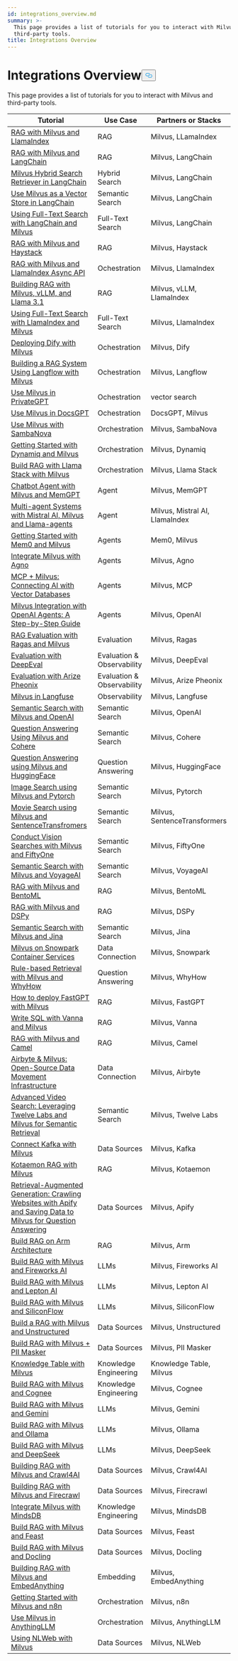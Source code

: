 ```yaml
---
id: integrations_overview.md
summary: >-
  This page provides a list of tutorials for you to interact with Milvus and
  third-party tools.
title: Integrations Overview
---
```

<h1 id="Integrations-Overview" class="common-anchor-header">Integrations Overview<button data-href="#Integrations-Overview" class="anchor-icon" translate="no">
      <svg translate="no"
        aria-hidden="true"
        focusable="false"
        height="20"
        version="1.1"
        viewBox="0 0 16 16"
        width="16"
      >
        <path
          fill="#0092E4"
          fill-rule="evenodd"
          d="M4 9h1v1H4c-1.5 0-3-1.69-3-3.5S2.55 3 4 3h4c1.45 0 3 1.69 3 3.5 0 1.41-.91 2.72-2 3.25V8.59c.58-.45 1-1.27 1-2.09C10 5.22 8.98 4 8 4H4c-.98 0-2 1.22-2 2.5S3 9 4 9zm9-3h-1v1h1c1 0 2 1.22 2 2.5S13.98 12 13 12H9c-.98 0-2-1.22-2-2.5 0-.83.42-1.64 1-2.09V6.25c-1.09.53-2 1.84-2 3.25C6 11.31 7.55 13 9 13h4c1.45 0 3-1.69 3-3.5S14.5 6 13 6z"
        ></path>
      </svg>
    </button></h1><p>This page provides a list of tutorials for you to interact with Milvus and third-party tools.</p>
<table>
<thead>
<tr><th>Tutorial</th><th>Use Case</th><th>Partners or Stacks</th></tr>
</thead>
<tbody>
<tr><td><a href="/docs/integrate_with_llamaindex.md">RAG with Milvus and LlamaIndex</a></td><td>RAG</td><td>Milvus, LLamaIndex</td></tr>
<tr><td><a href="/docs/integrate_with_langchain.md">RAG with Milvus and LangChain</a></td><td>RAG</td><td>Milvus, LangChain</td></tr>
<tr><td><a href="/docs/milvus_hybrid_search_retriever.md">Milvus Hybrid Search Retriever in LangChain</a></td><td>Hybrid Search</td><td>Milvus, LangChain</td></tr>
<tr><td><a href="/docs/basic_usage_langchain.md">Use Milvus as a Vector Store in LangChain</a></td><td>Semantic Search</td><td>Milvus, LangChain</td></tr>
<tr><td><a href="/docs/full_text_search_with_langchain.md">Using Full-Text Search with LangChain and Milvus</a></td><td>Full-Text Search</td><td>Milvus, LangChain</td></tr>
<tr><td><a href="/docs/integrate_with_haystack.md">RAG with Milvus and Haystack</a></td><td>RAG</td><td>Milvus, Haystack</td></tr>
<tr><td><a href="/docs/llamaindex_milvus_async.md">RAG with Milvus and LlamaIndex Async API</a></td><td>Ochestration</td><td>Milvus, LlamaIndex</td></tr>
<tr><td><a href="/docs/milvus_rag_with_vllm.md">Building RAG with Milvus, vLLM, and Llama 3.1</a></td><td>RAG</td><td>Milvus, vLLM, LlamaIndex</td></tr>
<tr><td><a href="/docs/llamaindex_milvus_full_text_search.md">Using Full-Text Search with LlamaIndex and Milvus</a></td><td>Full-Text Search</td><td>Milvus, LlamaIndex</td></tr>
<tr><td><a href="/docs/dify_with_milvus.md">Deploying Dify with Milvus</a></td><td>Ochestration</td><td>Milvus, Dify</td></tr>
<tr><td><a href="/docs/rag_with_langflow.md">Building a RAG System Using Langflow with Milvus</a></td><td>Ochestration</td><td>Milvus, Langflow</td></tr>
<tr><td><a href="/docs/use_milvus_in_private_gpt.md">Use Milvus in PrivateGPT</a></td><td>Ochestration</td><td>vector search</td></tr>
<tr><td><a href="/docs/use_milvus_in_docsgpt.md">Use Milvus in DocsGPT</a></td><td>Ochestration</td><td>DocsGPT, Milvus</td></tr>
<tr><td><a href="/docs/use_milvus_with_sambanova.md">Use Milvus with SambaNova</a></td><td>Orchestration</td><td>Milvus, SambaNova</td></tr>
<tr><td><a href="/docs/milvus_rag_with_dynamiq.md">Getting Started with Dynamiq and Milvus</a></td><td>Orchestration</td><td>Milvus, Dynamiq</td></tr>
<tr><td><a href="/docs/llama_stack_with_milvus.md">Build RAG with Llama Stack with Milvus</a></td><td>Orchestration</td><td>Milvus, Llama Stack</td></tr>
<tr><td><a href="/docs/integrate_with_memgpt.md">Chatbot Agent with Milvus and MemGPT</a></td><td>Agent</td><td>Milvus, MemGPT</td></tr>
<tr><td><a href="/docs/llama_agents_metadata.md">Multi-agent Systems with Mistral AI, Milvus and Llama-agents</a></td><td>Agent</td><td>Milvus, Mistral AI, LlamaIndex</td></tr>
<tr><td><a href="/docs/quickstart_mem0_with_milvus.md">Getting Started with Mem0 and Milvus</a></td><td>Agents</td><td>Mem0, Milvus</td></tr>
<tr><td><a href="/docs/integrate_with_agno.md">Integrate Milvus with Agno</a></td><td>Agents</td><td>Milvus, Agno</td></tr>
<tr><td><a href="/docs/milvus_and_mcp.md">MCP + Milvus: Connecting AI with Vector Databases</a></td><td>Agents</td><td>Milvus, MCP</td></tr>
<tr><td><a href="/docs/openai_agents_milvus.md">Milvus Integration with OpenAI Agents: A Step-by-Step Guide</a></td><td>Agents</td><td>Milvus, OpenAI</td></tr>
<tr><td><a href="/docs/integrate_with_ragas.md">RAG Evaluation with Ragas and Milvus</a></td><td>Evaluation</td><td>Milvus, Ragas</td></tr>
<tr><td><a href="/docs/evaluation_with_deepeval.md">Evaluation with DeepEval</a></td><td>Evaluation & Observability</td><td>Milvus, DeepEval</td></tr>
<tr><td><a href="/docs/evaluation_with_phoenix.md">Evaluation with Arize Pheonix</a></td><td>Evaluation & Observability</td><td>Milvus, Arize Pheonix</td></tr>
<tr><td><a href="/docs/integrate_with_langfuse.md">Milvus in Langfuse</a></td><td>Observability</td><td>Milvus, Langfuse</td></tr>
<tr><td><a href="/docs/integrate_with_openai.md">Semantic Search with Milvus and OpenAI</a></td><td>Semantic Search</td><td>Milvus, OpenAI</td></tr>
<tr><td><a href="/docs/integrate_with_cohere.md">Question Answering Using Milvus and Cohere</a></td><td>Semantic Search</td><td>Milvus, Cohere</td></tr>
<tr><td><a href="/docs/integrate_with_hugging-face.md">Question Answering using Milvus and HuggingFace</a></td><td>Question Answering</td><td>Milvus, HuggingFace</td></tr>
<tr><td><a href="/docs/integrate_with_pytorch.md">Image Search using Milvus and Pytorch</a></td><td>Semantic Search</td><td>Milvus, Pytorch</td></tr>
<tr><td><a href="/docs/integrate_with_sentencetransformers.md">Movie Search using Milvus and SentenceTransfromers</a></td><td>Semantic Search</td><td>Milvus, SentenceTransformers</td></tr>
<tr><td><a href="/docs/integrate_with_voxel51.md">Conduct Vision Searches with Milvus and FiftyOne</a></td><td>Semantic Search</td><td>Milvus, FiftyOne</td></tr>
<tr><td><a href="/docs/integrate_with_voyageai.md">Semantic Search with Milvus and VoyageAI</a></td><td>Semantic Search</td><td>Milvus, VoyageAI</td></tr>
<tr><td><a href="/docs/integrate_with_bentoml.md">RAG with Milvus and BentoML</a></td><td>RAG</td><td>Milvus, BentoML</td></tr>
<tr><td><a href="/docs/integrate_with_dspy.md">RAG with Milvus and DSPy</a></td><td>RAG</td><td>Milvus, DSPy</td></tr>
<tr><td><a href="/docs/integrate_with_jina.md">Semantic Search with Milvus and Jina</a></td><td>Semantic Search</td><td>Milvus, Jina</td></tr>
<tr><td><a href="/docs/integrate_with_snowpark.md">Milvus on Snowpark Container Services</a></td><td>Data Connection</td><td>Milvus, Snowpark</td></tr>
<tr><td><a href="/docs/integrate_with_whyhow.md">Rule-based Retrieval with Milvus and WhyHow</a></td><td>Question Answering</td><td>Milvus, WhyHow</td></tr>
<tr><td><a href="/docs/integrate_with_fastgpt.md">How to deploy FastGPT with Milvus</a></td><td>RAG</td><td>Milvus, FastGPT</td></tr>
<tr><td><a href="/docs/integrate_with_vanna.md">Write SQL with Vanna and Milvus</a></td><td>RAG</td><td>Milvus, Vanna</td></tr>
<tr><td><a href="/docs/integrate_with_camel.md">RAG with Milvus and Camel</a></td><td>RAG</td><td>Milvus, Camel</td></tr>
<tr><td><a href="/docs/integrate_with_airbyte.md">Airbyte & Milvus: Open-Source Data Movement Infrastructure</a></td><td>Data Connection</td><td>Milvus, Airbyte</td></tr>
<tr><td><a href="/docs/video_search_with_twelvelabs_and_milvus.md">Advanced Video Search: Leveraging Twelve Labs and Milvus for Semantic Retrieval</a></td><td>Semantic Search</td><td>Milvus, Twelve Labs</td></tr>
<tr><td><a href="/docs/kafka-connect-milvus.md">Connect Kafka with Milvus</a></td><td>Data Sources</td><td>Milvus, Kafka</td></tr>
<tr><td><a href="/docs/kotaemon_with_milvus.md">Kotaemon RAG with Milvus</a></td><td>RAG</td><td>Milvus, Kotaemon</td></tr>
<tr><td><a href="/docs/apify_milvus_rag.md">Retrieval-Augmented Generation: Crawling Websites with Apify and Saving Data to Milvus for Question Answering</a></td><td>Data Sources</td><td>Milvus, Apify</td></tr>
<tr><td><a href="/docs/build_rag_on_arm.md">Build RAG on Arm Architecture</a></td><td>RAG</td><td>Milvus, Arm</td></tr>
<tr><td><a href="/docs/build_RAG_with_milvus_and_fireworks.md">Build RAG with Milvus and Fireworks AI</a></td><td>LLMs</td><td>Milvus, Fireworks AI</td></tr>
<tr><td><a href="/docs/build_RAG_with_milvus_and_lepton.md">Build RAG with Milvus and Lepton AI</a></td><td>LLMs</td><td>Milvus, Lepton AI</td></tr>
<tr><td><a href="/docs/build_RAG_with_milvus_and_siliconflow.md">Build RAG with Milvus and SiliconFlow</a></td><td>LLMs</td><td>Milvus, SiliconFlow</td></tr>
<tr><td><a href="/docs/rag_with_milvus_and_unstructured.md">Build a RAG with Milvus and Unstructured</a></td><td>Data Sources</td><td>Milvus, Unstructured</td></tr>
<tr><td><a href="/docs/RAG_with_pii_and_milvus.md">Build RAG with Milvus + PII Masker</a></td><td>Data Sources</td><td>Milvus, PII Masker</td></tr>
<tr><td><a href="/docs/knowledge_table_with_milvus.md">Knowledge Table with Milvus</a></td><td>Knowledge Engineering</td><td>Knowledge Table, Milvus</td></tr>
<tr><td><a href="/docs/build_RAG_with_milvus_and_cognee.md">Build RAG with Milvus and Cognee</a></td><td>Knowledge Engineering</td><td>Milvus, Cognee</td></tr>
<tr><td><a href="/docs/build_RAG_with_milvus_and_gemini.md">Build RAG with Milvus and Gemini</a></td><td>LLMs</td><td>Milvus, Gemini</td></tr>
<tr><td><a href="/docs/build_RAG_with_milvus_and_ollama.md">Build RAG with Milvus and Ollama</a></td><td>LLMs</td><td>Milvus, Ollama</td></tr>
<tr><td><a href="/docs/build_RAG_with_milvus_and_deepseek.md">Build RAG with Milvus and DeepSeek</a></td><td>LLMs</td><td>Milvus, DeepSeek</td></tr>
<tr><td><a href="/docs/build_RAG_with_milvus_and_crawl4ai.md">Building RAG with Milvus and Crawl4AI</a></td><td>Data Sources</td><td>Milvus, Crawl4AI</td></tr>
<tr><td><a href="/docs/build_RAG_with_milvus_and_firecrawl.md">Building RAG with Milvus and Firecrawl</a></td><td>Data Sources</td><td>Milvus, Firecrawl</td></tr>
<tr><td><a href="/docs/integration_with_mindsdb.md">Integrate Milvus with MindsDB</a></td><td>Knowledge Engineering</td><td>Milvus, MindsDB</td></tr>
<tr><td><a href="/docs/build_RAG_with_milvus_and_feast.md">Build RAG with Milvus and Feast</a></td><td>Data Sources</td><td>Milvus, Feast</td></tr>
<tr><td><a href="/docs/build_RAG_with_milvus_and_docling.md">Build RAG with Milvus and Docling</a></td><td>Data Sources</td><td>Milvus, Docling</td></tr>
<tr><td><a href="/docs/build_RAG_with_milvus_and_embedAnything.md">Building RAG with Milvus and EmbedAnything</a></td><td>Embedding</td><td>Milvus, EmbedAnything</td></tr>
<tr><td><a href="/docs/milvus_and_n8n.md">Getting Started with Milvus and n8n</a></td><td>Orchestration</td><td>Milvus, n8n</td></tr>
<tr><td><a href="/docs/use_milvus_in_anythingllm.md">Use Milvus in AnythingLLM</a></td><td>Orchestration</td><td>Milvus, AnythingLLM</td></tr>
<tr><td><a href="/docs/NLWeb_with_milvus.md">Using NLWeb with Milvus</a></td><td>Data Sources</td><td>Milvus, NLWeb</td></tr>
</tbody>
</table>
